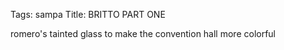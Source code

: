 Tags: sampa
Title: BRITTO PART ONE
  
romero's tainted glass to make the convention hall more colorful